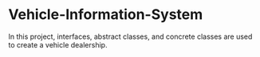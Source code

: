 # Vehicle-Information-System
In this project, interfaces, abstract classes, and concrete classes are used to create a vehicle dealership.
